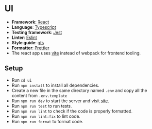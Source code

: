# UI

- **Framework**: [React](https://reactjs.org/)
- **Language**: [Typescript](https://www.typescriptlang.org/)
- **Testing framework**: [Jest](https://jestjs.io/)
- **Linter**: [Eslint](https://eslint.org/)
- **Style guide**: [gts](https://github.com/google/gts)
- **Formatter**: [Prettier](https://prettier.io/)
- The react app uses [vite](https://vitejs.dev/) instead of webpack for frontend tooling.

## Setup

- Run `cd ui`
- Run `npm install` to install all dependencies.
- Create a new file in the same directory named `.env` and copy all the content from `.env.template`
- Run `npm run dev` to start the server and visit [site](http://localhost:3000).
- Run `npm run test` to run tests.
- Run `npm run lint` to check if the code is properly formatted.
- Run `npm run lint:fix` to lint code.
- Run `npm run format` to format code.
